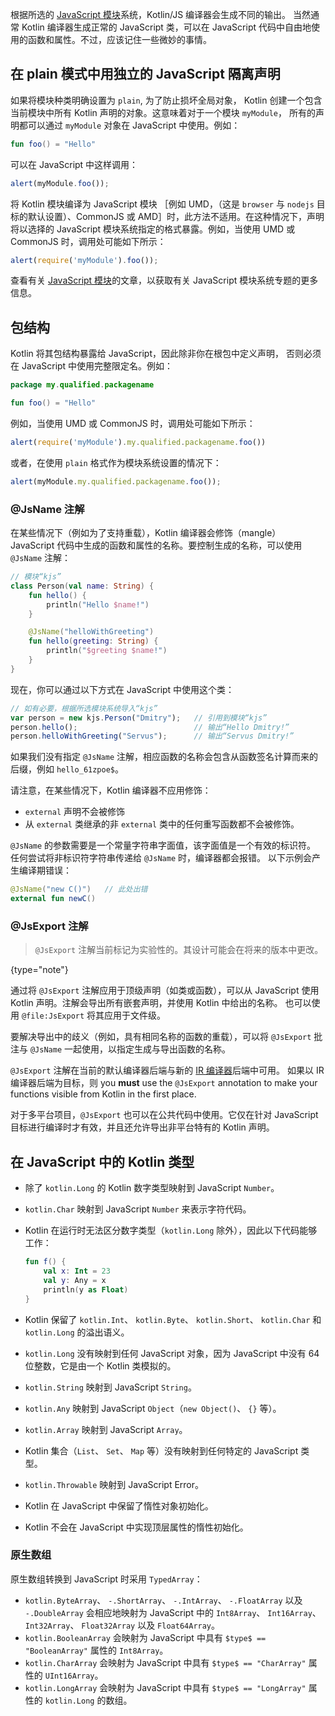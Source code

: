[//]: # (title: 在 JavaScript 中使用 Kotlin 代码)

根据所选的 [JavaScript 模块](js-modules.md)系统，Kotlin/JS 编译器会生成不同的输出。
当然通常 Kotlin 编译器生成正常的 JavaScript 类，可以在 JavaScript 代码中自由地<!--
-->使用的函数和属性。不过，应该记住一些微妙的事情。

## 在 plain 模式中用独立的 JavaScript 隔离声明

如果将模块种类明确设置为 `plain`, 为了防止损坏全局对象，
Kotlin 创建一个包含当前模块中所有 Kotlin 声明的对象。这意味着对于一个模块 `myModule`，
所有的声明都可以通过 `myModule` 对象在 JavaScript 中使用。例如：

```kotlin
fun foo() = "Hello"
```

可以在 JavaScript 中这样调用：

```javascript
alert(myModule.foo());
```

将 Kotlin 模块编译为 JavaScript 模块 ［例如 UMD，（这是
`browser` 与 `nodejs` 目标的默认设置）、CommonJS 或 AMD］时，此方法不适用。在这种情况下，声明将以选择的
JavaScript 模块系统指定的格式暴露。例如，当使用 UMD 或 CommonJS 时，调用处可能<!--
-->如下所示：

```javascript
alert(require('myModule').foo());
```

查看有关 [JavaScript 模块](js-modules.md)的文章，以获取有关 JavaScript 模块系统专题的更多信息。

## 包结构

Kotlin 将其包结构暴露给 JavaScript，因此除非你在根包中定义声明，
否则必须在 JavaScript 中使用完整限定名。例如：

```kotlin
package my.qualified.packagename

fun foo() = "Hello"
```

例如，当使用 UMD 或 CommonJS 时，调用处可能如下所示：

```javascript
alert(require('myModule').my.qualified.packagename.foo())
```

或者，在使用 `plain` 格式作为模块系统设置的情况下：

```javascript
alert(myModule.my.qualified.packagename.foo());
```

### @JsName 注解

在某些情况下（例如为了支持重载），Kotlin 编译器会修饰（mangle） JavaScript 代码中生成的函数和属性<!--
-->的名称。要控制生成的名称，可以使用 `@JsName` 注解：

```kotlin
// 模块“kjs”
class Person(val name: String) {
    fun hello() {
        println("Hello $name!")
    }

    @JsName("helloWithGreeting")
    fun hello(greeting: String) {
        println("$greeting $name!")
    }
}
```

现在，你可以通过以下方式在 JavaScript 中使用这个类：

```javascript
// 如有必要，根据所选模块系统导入“kjs”
var person = new kjs.Person("Dmitry");   // 引用到模块“kjs”
person.hello();                          // 输出“Hello Dmitry!”
person.helloWithGreeting("Servus");      // 输出“Servus Dmitry!”
```

如果我们没有指定 `@JsName` 注解，相应函数的名称会包含<!--
-->从函数签名计算而来的后缀，例如 `hello_61zpoe$`。

请注意，在某些情况下，Kotlin 编译器不应用修饰：
- `external` 声明不会被修饰
- 从 `external` 类继承的非 `external` 类中的任何重写函数都不会被修饰。

`@JsName` 的参数需要是一个常量字符串字面值，该字面值是一个有效的标识符。
任何尝试将非标识符字符串传递给 `@JsName` 时，编译器都会报错。
以下示例会产生编译期错误：

```kotlin
@JsName("new C()")   // 此处出错
external fun newC()
```

### @JsExport 注解

> `@JsExport` 注解当前标记为实验性的。其设计可能会在将来的版本中更改。
>
{type="note"}

通过将 `@JsExport` 注解应用于顶级声明（如类或函数），可以从 JavaScript 使用 Kotlin
声明。注解会导出所有嵌套声明，并使用 Kotlin 中给出的名称。
也可以使用 `@file:JsExport` 将其应用于文件级。

要解决导出中的歧义（例如，具有相同名称的函数的重载），可以将 `@JsExport`
批注与 `@JsName` 一起使用，以指定生成与导出函数的名称。

`@JsExport` 注解在当前的默认编译器后端与新的 [IR 编译器](js-ir-compiler.md)后端中可用。
如果以 IR 编译器后端为目标，则 you **must** use the `@JsExport` annotation to make your functions visible
from Kotlin in the first place.

对于多平台项目，`@JsExport` 也可以在公共代码中使用。它仅在针对
JavaScript 目标进行编译时才有效，并且还允许导出非平台特有的 Kotlin 声明。

## 在 JavaScript 中的 Kotlin 类型

* 除了 `kotlin.Long` 的 Kotlin 数字类型映射到 JavaScript `Number`。
* `kotlin.Char` 映射到 JavaScript `Number` 来表示字符代码。
* Kotlin 在运行时无法区分数字类型（`kotlin.Long` 除外），因此以下代码能够工作：
  
  ```kotlin
  fun f() {
      val x: Int = 23
      val y: Any = x
      println(y as Float)
  }
  ```

* Kotlin 保留了 `kotlin.Int`、 `kotlin.Byte`、 `kotlin.Short`、 `kotlin.Char` 和 `kotlin.Long` 的溢出语义。
* `kotlin.Long` 没有映射到任何 JavaScript 对象，因为 JavaScript 中没有 64 位整数，它是由一个 Kotlin 类模拟的。
* `kotlin.String` 映射到 JavaScript `String`。
* `kotlin.Any` 映射到 JavaScript `Object`（`new Object()`、 `{}` 等）。
* `kotlin.Array` 映射到 JavaScript `Array`。
* Kotlin 集合（`List`、 `Set`、 `Map` 等）没有映射到任何特定的 JavaScript 类型。
* `kotlin.Throwable` 映射到 JavaScript Error。
* Kotlin 在 JavaScript 中保留了惰性对象初始化。
* Kotlin 不会在 JavaScript 中实现顶层属性的惰性初始化。

### 原生数组

原生数组转换到 JavaScript 时采用 `TypedArray`：

* `kotlin.ByteArray`、 `-.ShortArray`、 `-.IntArray`、 `-.FloatArray` 以及 `-.DoubleArray` 会相应地映射为
  JavaScript 中的 `Int8Array`、 `Int16Array`、 `Int32Array`、 `Float32Array` 以及 `Float64Array`。
* `kotlin.BooleanArray` 会映射为 JavaScript 中具有 `$type$ == "BooleanArray"` 属性的 `Int8Array`。
* `kotlin.CharArray` 会映射为 JavaScript 中具有 `$type$ == "CharArray"` 属性的 `UInt16Array`。
* `kotlin.LongArray` 会映射为 JavaScript 中具有 `$type$ == "LongArray"` 属性的 `kotlin.Long` 的数组。